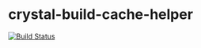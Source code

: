 # crystal-build-cache-helper

[![Build Status](https://snap-ci.com/pine/crystal-build-cache-helper/branch/master/build_image)](https://snap-ci.com/pine/crystal-build-cache-helper/branch/master)

